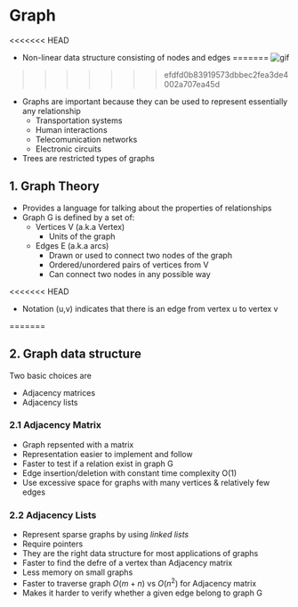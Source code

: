 # Graph 

<<<<<<< HEAD
- Non-linear data structure consisting of nodes and edges
=======
![gif](https://cdn-images-1.medium.com/max/1600/1*heR0By4G5GbpJ6ZaftJLRQ.gif)

>>>>>>> efdfd0b83919573dbbec2fea3de4002a707ea45d
- Graphs are important because they can be used to represent essentially any relationship
	- Transportation systems
	- Human interactions
	- Telecomunication networks
	- Electronic circuits
- Trees are restricted types of graphs



## 1. Graph Theory
- Provides a language for talking about the properties of relationships
- Graph G is defined by a set of:
	- Vertices V (a.k.a Vertex)
		- Units of the graph
	- Edges E (a.k.a arcs)
		- Drawn or used to connect two nodes of the graph
		- Ordered/unordered pairs of vertices from V
		- Can connect two nodes in any possible way

<<<<<<< HEAD
- Notation (u,v) indicates that there is an edge from vertex u to vertex v

=======
<!---
>>>>>>> efdfd0b83919573dbbec2fea3de4002a707ea45d
| Types of Graph | Description |
| :------------- | ----------: |
|	 Null    | No edges in the graph |
| Trivial	| <ul><li>Single vertex</li><li> Smallest graph</li></ul>|
| Undirected 	| <ul><li>No direction</li><li> Unordered nodes</li></ul>|
| Directed      | <ul><li>Edges has direction</li><li> Ordered nodes</li></ul>|
| Connected | <ul><li>No direction</li><li> Unordered nodes</li></ul>|
| Disconnected | At least one node is not reachable|
| Weighted | <ul><li>Each edge is assigned a numerical value</li><li>Unweighted graph all edges have equal weight</li><ul>|
| Complete | There is edge to each other node|
| Cyclic |  <ul><li>Contains at least one cycle</li><li>Opposit to acyclis graphs</li></ul>|
| Directed Asyclic (DAG) | <ul><li>Arise naturally in scheduling problems</li><li>Directed graph with no cycle</li></ul>|
| Labeled/Unlabeled | Each vertex is assigned a unique name |
--->

## 2. Graph data structure
Two basic choices are
   - Adjacency matrices
   - Adjacency lists
 
### 2.1 Adjacency Matrix
  - Graph repsented with a matrix
  - Representation easier to implement and follow
  - Faster to test if a relation exist in graph G
  - Edge insertion/deletion with constant time complexity O(1)
  - Use excessive space for graphs with many vertices & relatively few edges

### 2.2 Adjacency Lists
 - Represent sparse graphs by using *linked lists*
 - Require pointers
 - They are the right data structure for most applications of graphs
 - Faster to find the defre of a vertex than Adjacency matrix
 - Less memory on small graphs
 - Faster to traverse graph $O(m+n)$ vs $O(n^2)$ for Adjacency matrix
 - Makes it harder to verify whether a given edge belong to graph G













































